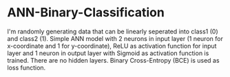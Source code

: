 # ANN-Binary-Classification
I'm randomly generating data that can be linearly seperated into class1 (0) and class2 (1). 
 Simple ANN model with 2 neurons in input layer (1 neuron for x-coordinate and 1 for y-coordinate), ReLU as activation function for input layer and 1 neuron in output layer with Sigmoid as activation function is trained.
 There are no hidden layers. Binary Cross-Entropy (BCE) is used as loss function. 
